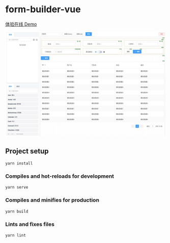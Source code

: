 # form-builder-vue

[体验在线 Demo](http://fb.util.city/)

![](./docs/preview1.jpg)

## Project setup

```
yarn install
```

### Compiles and hot-reloads for development

```
yarn serve
```

### Compiles and minifies for production

```
yarn build
```

### Lints and fixes files

```
yarn lint
```
